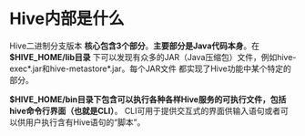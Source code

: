 Hive内部是什么
=================================================================================
Hive二进制分支版本 **核心包含3个部分**。**主要部分是Java代码本身**。在 **$HIVE_HOME/lib目录**
下可以发现有众多的JAR（Java压缩包）文件，例如hive-exec*.jar和hive-metastore*.jar。每个JAR文件
都实现了Hive功能中某个特定的部分。

**$HIVE_HOME/bin目录下包含可以执行各种各样Hive服务的可执行文件，包括hive命令行界面（也就是CLI）**。
CLI可用于提供交互式的界面供输入语句或者可以供用户执行含有Hive语句的“脚本”。

